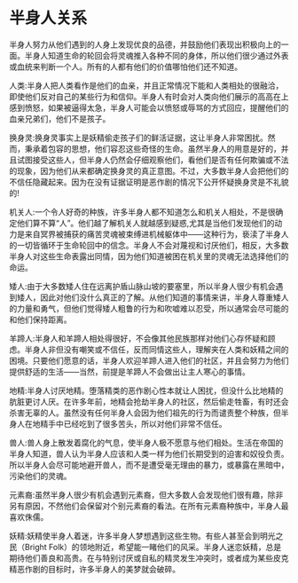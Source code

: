 # 半身人关系

半身人努力从他们遇到的人身上发现优良的品德，并鼓励他们表现出积极向上的一面。半身人知道生命的轮回会将灵魂推入各种不同的身体，所以他们很少通过外表或血统来判断一个人。所有的人都有他们的价值哪怕他们还不知道。

人类:半身人把人类看作是他们的血亲，并且正常情况下能和人类相处的很融洽，即使他们反对自己的某些行为和信仰。半身人有时会对人类向他们展示的高高在上感到愤怒，如果被逼得太急，半身人可能会以愤怒或辱骂的方式回应，提醒他们的血亲兄弟们，他们不是孩子。

换身灵:换身灵事实上是妖精偷走孩子们的鲜活证据，这让半身人非常困扰。然而，秉承着包容的思想，他们容忍这些奇怪的生命。虽然半身人的用意是好的，并且试图接受这些人，但半身人仍然会仔细观察他们，看他们是否有任何欺骗或不法的现象，因为他们从来都确定换身灵的真正意图。不过，大多数半身人会把他们的不信任隐藏起来。因为在没有证据证明是恶作剧的情况下公开怀疑换身灵是不礼貌的!

机关人:一个令人好奇的种族，许多半身人都不知道怎么和机关人相处，不是很确定他们算不算“人”。他们越了解机关人就越感到疑惑,尤其是当他们发现他们的动力是来自冥界被捕获的痛苦灵魂被束缚进机械躯体中——这种行为，亵渎了半身人的一切皆循环于生命轮回中的信念。半身人不会对蔑视和讨厌他们，相反，大多数半身人对这些生命表露出同情，因为他们知道被困在机关里的灵魂无法选择他们的命运。

矮人:由于大多数矮人住在远离护盾山脉山坡的要塞里，所以半身人很少有机会遇到矮人，因此对他们没什么真正的了解。从他们知道的事情来讲，半身人尊重矮人的力量和勇气，但他们觉得矮人粗鲁的行为和吹嘘难以忍受，所以通常会尽可能的和他们保持距离。

羊蹄人:半身人和羊蹄人相处得很好，不会像其他民族那样对他们心存怀疑和顾虑。半身人非但没有嘲笑或不信任，反而同情这些人，理解夹在人类和妖精之间的困境。只要他们愿意的话，半身人欢迎羊蹄人进入他们的社区，并且会努力为他们提供舒适的生活——当然，前提是羊蹄人不会做出让主人寒心的事情。

地精:半身人讨厌地精。堕落精类的恶作剧心性本就让人困扰，但没什么比地精的肮脏更讨人厌。在许多年前，地精会抢劫半身人的社区，然后偷走牲畜，有时还会杀害无辜的人。虽然没有任何半身人会因为他们祖先的行为而谴责整个种族，但半身人在地精手中已经吃到了很多苦头，所以对他们非常不信任。

兽人:兽人身上散发着腐化的气息，使半身人极不愿意与他们相处。生活在帝国的半身人知道，兽人认为半身人应该和人类一样为他们长期受到的迫害和奴役负责。所以半身人会尽可能地避开兽人，而不是遭受毫无理由的暴力，或暴露在黑暗中，污染他们的灵魂。

元素裔:虽然半身人很少有机会遇到元素裔，但大多数人会发现他们很有趣，除非另有原因，不然他们会保留对个别元素裔的看法。在所有元素裔种族中，半身人最喜欢侏儒。

妖精:妖精使半身人着迷，许多半身人梦想遇到这些生物。有些人甚至会到明光之民（Bright
Folk）的领地附近，希望能一睹他们的风采。半身人迷恋妖精，总是期待他们善良和高贵。在与特别讨厌或自私的精灵发生冲突时，或者成为某些皮克精恶作剧的目标时，许多半身人的美梦就会破碎。
